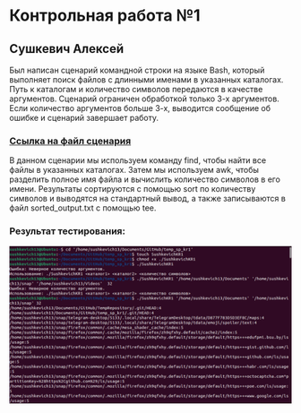 # Контрольная работа №1
## Сушкевич Алексей

Был написан сценарий командной строки на языке Bash, который выполняет поиск файлов с длинными именами в указанных каталогах. Путь к каталогам и количество символов передаются в качестве аргументов. Сценарий ограничен обработкой только 3-х аргументов. Если количество аргументов больше 3-х, выводится сообщение об ошибке и сценарий завершает работу. 

### [Ссылка на файл сценария](https://github.com/AlekseySushkevich/temp_sp_kr1/blob/main/SushkevichKR1)

В данном сценарии мы используем команду find, чтобы найти все файлы в указанных каталогах. Затем мы используем awk, чтобы разделить полное имя файла и вычислить количество символов в его имени. Результаты сортируются с помощью sort по количеству символов и выводятся на стандартный вывод, а также записываются в файл sorted_output.txt с помощью tee.

### Результат тестирования:
![Результат тестирования](https://github.com/AlekseySushkevich/temp_sp_kr1/blob/main/%D0%A1%D0%BD%D0%B8%D0%BC%D0%BE%D0%BA%20%D1%8D%D0%BA%D1%80%D0%B0%D0%BD%D0%B0%20%D0%BE%D1%82%202023-11-02%2018-39-57.png)
